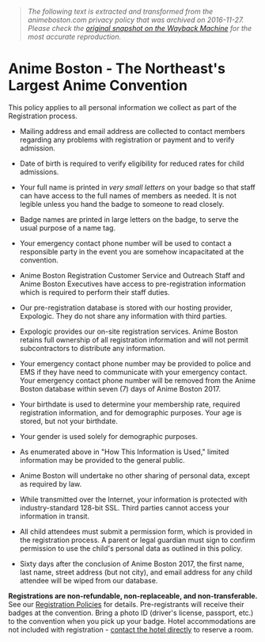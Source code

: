 > *The following text is extracted and transformed from the animeboston.com privacy policy that was archived on 2016-11-27. Please check the [original snapshot on the Wayback Machine](https://web.archive.org/web/20161127061519id_/http%3A//animeboston.com/registration/registration_privacy_policy) for the most accurate reproduction.*

# Anime Boston - The Northeast's Largest Anime Convention

This policy applies to all personal information we collect as part of the Registration process.

  * Mailing address and email address are collected to contact members regarding any problems with registration or payment and to verify admission.
  * Date of birth is required to verify eligibility for reduced rates for child admissions.
  * Your full name is printed in _very small letters_ on your badge so that staff can have access to the full names of members as needed. It is not legible unless you hand the badge to someone to read closely.
  * Badge names are printed in large letters on the badge, to serve the usual purpose of a name tag.
  * Your emergency contact phone number will be used to contact a responsible party in the event you are somehow incapacitated at the convention.


  * Anime Boston Registration Customer Service and Outreach Staff and Anime Boston Executives have access to pre-registration information which is required to perform their staff duties.
  * Our pre-registration database is stored with our hosting provider, Expologic. They do not share any information with third parties.
  * Expologic provides our on-site registration services. Anime Boston retains full ownership of all registration information and will not permit subcontractors to distribute any information.
  * Your emergency contact phone number may be provided to police and EMS if they have need to communicate with your emergency contact. Your emergency contact phone number will be removed from the Anime Boston database within seven (7) days of Anime Boston 2017.
  * Your birthdate is used to determine your membership rate, required registration information, and for demographic purposes. Your age is stored, but not your birthdate.
  * Your gender is used solely for demographic purposes.
  * As enumerated above in "How This Information is Used," limited information may be provided to the general public.
  * Anime Boston will undertake no other sharing of personal data, except as required by law.
  * While transmitted over the Internet, your information is protected with industry-standard 128-bit SSL. Third parties cannot access your information in transit.


  * All child attendees must submit a permission form, which is provided in the registration process. A parent or legal guardian must sign to confirm permission to use the child's personal data as outlined in this policy.
  * Sixty days after the conclusion of Anime Boston 2017, the first name, last name, street address (but not city), and email address for any child attendee will be wiped from our database.



**Registrations are non-refundable, non-replaceable, and non-transferable.** See our [Registration Policies](https://web.archive.org/registration/registration_policy/) for details. Pre-registrants will receive their badges at the convention. Bring a photo ID (driver's license, passport, etc.) to the convention when you pick up your badge. Hotel accommodations are not included with registration - [contact the hotel directly](https://web.archive.org/location/hotel_info/) to reserve a room.
